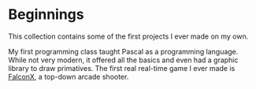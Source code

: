 # Beginnings
This collection contains some of the first projects I ever made on my own. 

My first programming class taught Pascal as a programming language. While not very modern, it offered all the basics and even had a graphic library to draw primatives. The first real real-time game I ever made is [FalconX](https://github.com/Lexdysic/beginnings/tree/master/FalconX), a top-down arcade shooter.
